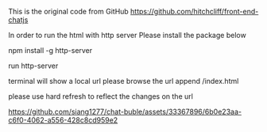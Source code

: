 This is the original code from GitHub
https://github.com/hitchcliff/front-end-chatjs

In order to run the html with http server
Please install the package below

npm install -g http-server

run
http-server

terminal will show a local url
please browse the url append /index.html

please use hard refresh to reflect the changes on the url

https://github.com/siang1277/chat-buble/assets/33367896/6b0e23aa-c6f0-4062-a556-428c8cd959e2

